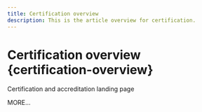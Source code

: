 ```yaml
---
title: Certification overview
description: This is the article overview for certification.
---
```


# Certification overview {certification-overview}

Certification and accreditation landing page

MORE...

<!--
This is the landing page of the user guide. It should be the first list item in the TOC.md file.

See other user landing pages to get ideas.
-->
